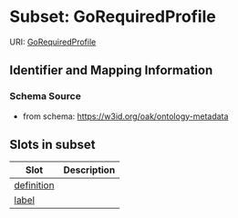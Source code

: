 # Subset: GoRequiredProfile

URI: [GoRequiredProfile](GoRequiredProfile.md)




## Identifier and Mapping Information







### Schema Source


* from schema: https://w3id.org/oak/ontology-metadata







































































        



















































        




























































## Slots in subset

| Slot | Description |
| --- | --- |
| [definition](definition.md) |  |
| [label](label.md) |  |



